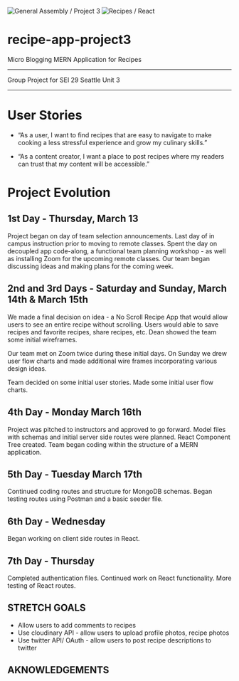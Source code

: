 ![General Assembly / Project 3](https://img.shields.io/badge/General%20Assembly-Project%203-blue)
![Recipes / React](https://img.shields.io/badge/Recipes-React-%231e90ff)

# recipe-app-project3

Micro Blogging MERN Application for Recipes

------------------------------

Group Project for SEI 29 Seattle Unit 3

------------------------------------------

# User Stories 
* “As a user, I want to find recipes that are easy to navigate to make cooking a less stressful experience and grow my culinary skills.”

*  “As a content creator, I want a place to post recipes where my readers can trust that my content will be accessible.”

# Project Evolution

## 1st Day - Thursday, March 13

Project began on day of team selection announcements. Last day of in campus instruction prior to moving to remote classes. Spent the day on decoupled app code-along, a functional team planning workshop - as well as installing Zoom for the upcoming remote classes. Our team began discussing ideas and making plans for the coming week.

## 2nd and 3rd Days - Saturday and Sunday, March 14th & March 15th

We made a final decision on idea - a No Scroll Recipe App that would allow users to see an entire recipe without scrolling. Users would able to save recipes and favorite recipes, share recipes, etc. Dean showed the team some initial wireframes.

Our team met on Zoom twice during these initial days. On Sunday we drew user flow charts and made additional wire frames incorporating various design ideas.

Team decided on some initial user stories. Made some initial user flow charts.


## 4th Day - Monday March 16th

Project was pitched to instructors and approved to go forward. Model files with schemas and initial server side routes were planned. React Component Tree created. Team began coding within the structure of a MERN application.

## 5th Day - Tuesday March 17th

Continued coding routes and structure for MongoDB schemas. Began testing routes using Postman and a basic seeder file.

## 6th Day - Wednesday 

Began working on client side routes in React. 

## 7th Day - Thursday

Completed authentication files. Continued work on React functionality. More testing of React routes.


## STRETCH GOALS

* Allow users to add comments to recipes
* Use cloudinary API - allow users to upload profile photos, recipe photos
* Use twitter API/ OAuth - allow users to post recipe descriptions to twitter

## AKNOWLEDGEMENTS


